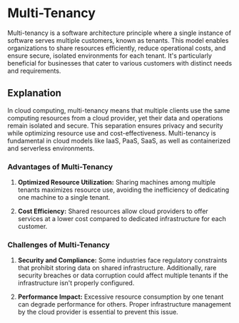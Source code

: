 # Multi-Tenancy

Multi-tenancy is a software architecture principle where a single instance of software serves multiple customers, known as tenants. This model enables organizations to share resources efficiently, reduce operational costs, and ensure secure, isolated environments for each tenant. It's particularly beneficial for businesses that cater to various customers with distinct needs and requirements.

## Explanation

In cloud computing, multi-tenancy means that multiple clients use the same computing resources from a cloud provider, yet their data and operations remain isolated and secure. This separation ensures privacy and security while optimizing resource use and cost-effectiveness. Multi-tenancy is fundamental in cloud models like IaaS, PaaS, SaaS, as well as containerized and serverless environments.

### Advantages of Multi-Tenancy

1. **Optimized Resource Utilization:** Sharing machines among multiple tenants maximizes resource use, avoiding the inefficiency of dedicating one machine to a single tenant.

2. **Cost Efficiency:** Shared resources allow cloud providers to offer services at a lower cost compared to dedicated infrastructure for each customer.

### Challenges of Multi-Tenancy

1. **Security and Compliance:** Some industries face regulatory constraints that prohibit storing data on shared infrastructure. Additionally, rare security breaches or data corruption could affect multiple tenants if the infrastructure isn't properly configured.

2. **Performance Impact:** Excessive resource consumption by one tenant can degrade performance for others. Proper infrastructure management by the cloud provider is essential to prevent this issue.
